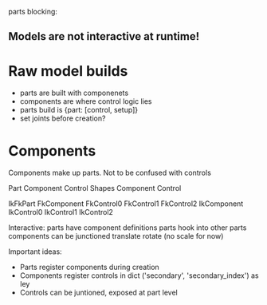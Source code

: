 parts blocking:


Models are not interactive at runtime!
--------------------------------------

# Raw model builds
* parts are built with componenets
* components are where control logic lies
* parts build is {part: [control, setup]}
* set joints before creation?

# Components
Components make up parts. Not to be confused with controls

Part
    Component
        Control
            Shapes
    Component
        Control

IkFkPart
    FkComponent
        FkControl0
        FkControl1
        FkControl2
    IkComponent
        IkControl0
        IkControl1
        IkControl2

Interactive:
    parts have component definitions
    parts hook into other parts
        components can be junctioned
            translate
            rotate
            (no scale for now)

Important ideas:
* Parts register components during creation
* Components register controls in dict ('secondary', 'secondary_index') as ley
* Controls can be juntioned, exposed at part level


